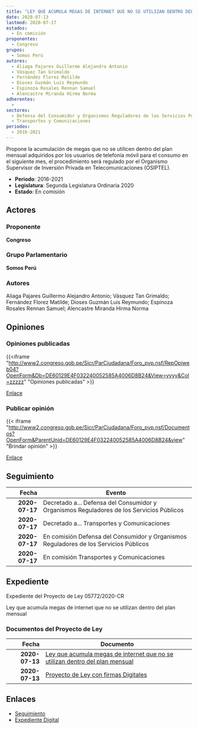 ```yaml
---
title: "LEY QUE ACUMULA MEGAS DE INTERNET QUE NO SE UTILIZAN DENTRO DEL PLAN MENSUAL"
date: 2020-07-13
lastmod: 2020-07-17
estados: 
  - En comisión
proponentes: 
  - Congreso
grupos: 
  - Somos Perú
autores: 
  - Aliaga Pajares Guillermo Alejandro Antonio
  - Vásquez Tan Grimaldo
  - Fernández Florez Matilde
  - Dioses Guzmán Luis Reymundo
  - Espinoza Rosales Rennan Samuel
  - Alencastre Miranda Hirma Norma
adherentes: 
  - 
sectores: 
  - Defensa del Consumidor y Organismos Reguladores de los Servicios Públicos
  - Transportes y Comunicaciones
periodos: 
  - 2016-2021
---
```


Propone la acumulación de megas que no se utilicen dentro del plan mensual adquiridos por los usuarios de telefonía móvil para el consumo en el siguiente mes, el procedimiento será regulado por el Organismo Supervisor de Inversión Privada en Telecomunicaciones (OSIPTEL).

- **Periodo**: 2016-2021
- **Legislatura**: Segunda Legislatura Ordinaria 2020
- **Estado**: En comisión

## Actores

### Proponente

**Congreso**

### Grupo Parlamentario

**Somos Perú**

### Autores

Aliaga Pajares Guillermo Alejandro Antonio; Vásquez Tan Grimaldo; Fernández Florez Matilde; Dioses Guzmán Luis Reymundo; Espinoza Rosales Rennan Samuel; Alencastre Miranda Hirma Norma


## Opiniones

### Opiniones publicadas

{{<iframe "http://www2.congreso.gob.pe/Sicr/ParCiudadana/Foro_pvp.nsf/RepOpiweb04?OpenForm&Db=DE60129E4F032240052585A4006D8B24&View=yyyy&Col=zzzzz" "Opiniones publicadas" >}}

[Enlace](http://www2.congreso.gob.pe/Sicr/ParCiudadana/Foro_pvp.nsf/RepOpiweb04?OpenForm&Db=DE60129E4F032240052585A4006D8B24&View=yyyy&Col=zzzzz)
### Publicar opinión

{{< iframe "http://www2.congreso.gob.pe/Sicr/ParCiudadana/Foro_pvp.nsf/Documentos?OpenForm&ParentUnid=DE60129E4F032240052585A4006D8B24&view" "Brindar opinión" >}}

[Enlace](http://www2.congreso.gob.pe/Sicr/ParCiudadana/Foro_pvp.nsf/Documentos?OpenForm&ParentUnid=DE60129E4F032240052585A4006D8B24&view)

## Seguimiento

| Fecha | Evento |
|------:|--------|
| **2020-07-17** | Decretado a... Defensa del Consumidor y Organismos Reguladores de los Servicios Públicos|
| **2020-07-17** | Decretado a... Transportes y Comunicaciones|
| **2020-07-17** | En comisión Defensa del Consumidor y Organismos Reguladores de los Servicios Públicos|
| **2020-07-17** | En comisión Transportes y Comunicaciones|


## Expediente

Expediente del Proyecto de Ley 05772/2020-CR

Ley que acumula megas de internet que no se utilizan dentro del plan mensual


### Documentos del Proyecto de Ley

| Fecha | Documento |
|------:|--------|
| **2020-07-13** | [Ley que acumula megas de internet que no se utilizan dentro del plan mensual](http://www.leyes.congreso.gob.pe/Documentos/2016_2021/Proyectos_de_Ley_y_de_Resoluciones_Legislativas/PL05772-20200713.pdf) |
| **2020-07-13** | [Proyecto de Ley con firmas Digitales](http://www.leyes.congreso.gob.pe/Documentos/2016_2021/Proyectos_de_Ley_y_de_Resoluciones_Legislativas/Proyectos_Firmas_digitales/PL05772.pdf) |

## Enlaces 

- [Seguimiento](http://www2.congreso.gob.pehttp://www2.congreso.gob.pe/Sicr/TraDocEstProc/CLProLey2016.nsf/f7fff46988ca05b1052578e100829cc7/1ebc64f11df70b3a052585a5000108ca?OpenDocument)
- [Expediente Digital](http://www2.congreso.gob.pehttp://www2.congreso.gob.pe/Sicr/TraDocEstProc/CLProLey2016.nsf/f7fff46988ca05b1052578e100829cc7/1ebc64f11df70b3a052585a5000108ca?OpenDocument&Click=05257FB7005EB655.eb71d0cf91d8294e05256cdf006b5706/$Body/0.1C6C)
